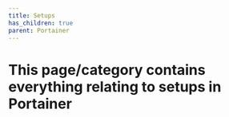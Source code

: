 ```yaml
---
title: Setups
has_children: true
parent: Portainer
---
```


# This page/category contains everything relating to setups in Portainer 
